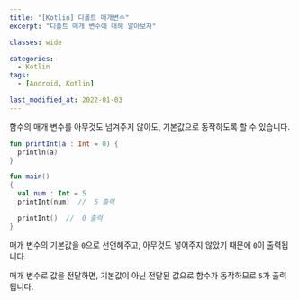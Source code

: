 ```yaml
---
title: "[Kotlin] 디폴트 매개변수"
excerpt: "디폴트 매개 변수에 대해 알아보자"

classes: wide

categories:
  - Kotlin
tags:
  - [Android, Kotlin]

last_modified_at: 2022-01-03
---
```


함수의 매개 변수를 아무것도 넘겨주지 않아도, 기본값으로 동작하도록 할 수 있습니다.

```kotlin
fun printInt(a : Int = 0) {
  println(a)
}

fun main()
{
  val num : Int = 5
  printInt(num)  //  5 출력

  printInt()  //  0 출력
}
```

매개 변수의 기본값을 `0`으로 선언해주고, 아무것도 넣어주지 않았기 때문에 `0`이 출력됩니다.

매개 변수로 값을 전달하면, 기본값이 아닌 전달된 값으로 함수가 동작하므로 `5`가 출력됩니다.